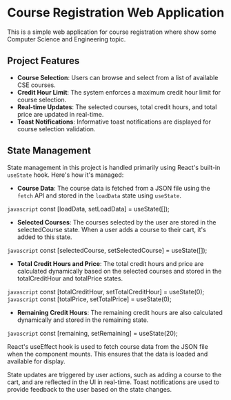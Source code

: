 # Course Registration Web Application

This is a simple web application for course registration where show some Computer Science and Engineering topic.

## Project Features

- **Course Selection**: Users can browse and select from a list of available CSE courses.
- **Credit Hour Limit**: The system enforces a maximum credit hour limit for course selection.
- **Real-time Updates**: The selected courses, total credit hours, and total price are updated in real-time.
- **Toast Notifications**: Informative toast notifications are displayed for course selection validation.

## State Management

State management in this project is handled primarily using React's built-in `useState` hook. Here's how it's managed:

- **Course Data**: The course data is fetched from a JSON file using the `fetch` API and stored in the `loadData` state using `useState`.

`javascript`
const [loadData, setLoadData] = useState([]);

- **Selected Courses**: The courses selected by the user are stored in the selectedCourse state. When a user adds a course to their cart, it's added to this state.

`javascript`
const [selectedCourse, setSelectedCourse] = useState([]);

- **Total Credit Hours and Price**: The total credit hours and price are calculated dynamically based on the selected courses and stored in the totalCreditHour and totalPrice states.

`javascript`
const [totalCreditHour, setTotalCreditHour] = useState(0);
`javascript`
const [totalPrice, setTotalPrice] = useState(0);

- **Remaining Credit Hours**: The remaining credit hours are also calculated dynamically and stored in the remaining state.

`javascript`
const [remaining, setRemaining] = useState(20);

React's useEffect hook is used to fetch course data from the JSON file when the component mounts. This ensures that the data is loaded and available for display.

State updates are triggered by user actions, such as adding a course to the cart, and are reflected in the UI in real-time. Toast notifications are used to provide feedback to the user based on the state changes.

